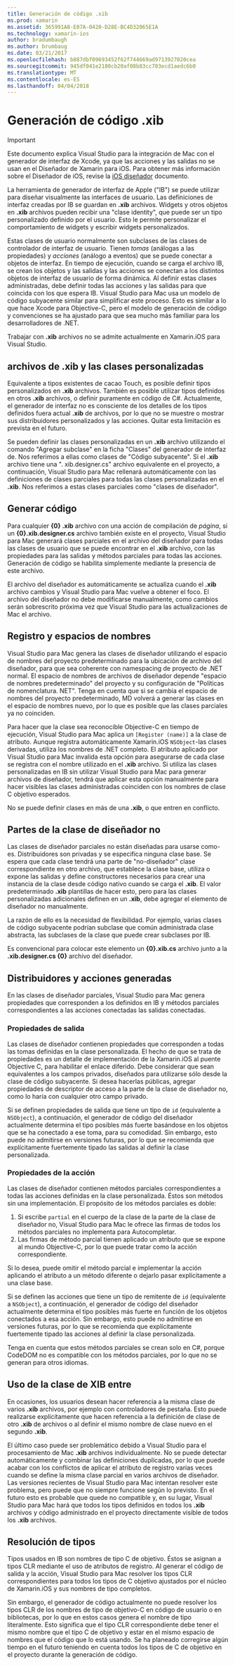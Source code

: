 ```yaml
---
title: Generación de código .xib
ms.prod: xamarin
ms.assetid: 365991A8-E07A-0420-D28E-BC4D32065E1A
ms.technology: xamarin-ios
author: bradumbaugh
ms.author: brumbaug
ms.date: 03/21/2017
ms.openlocfilehash: b887dbf09693452f62f744669ad9713927020cea
ms.sourcegitcommit: 945df041e2180cb20af08b83cc703ecd1aedc6b0
ms.translationtype: MT
ms.contentlocale: es-ES
ms.lasthandoff: 04/04/2018
---
```

# <a name="xib-code-generation"></a>Generación de código .xib

> [!IMPORTANT]
>  Este documento explica Visual Studio para la integración de Mac con el generador de interfaz de Xcode, ya que las acciones y las salidas no se usan en el Diseñador de Xamarin para iOS. Para obtener más información sobre el Diseñador de iOS, revise la [iOS diseñador](~/ios/user-interface/designer/index.md) documento.

La herramienta de generador de interfaz de Apple ("IB") se puede utilizar para diseñar visualmente las interfaces de usuario. Las definiciones de interfaz creadas por IB se guardan en **.xib** archivos. Widgets y otros objetos en **.xib** archivos pueden recibir una "clase identity", que puede ser un tipo personalizado definido por el usuario. Esto le permite personalizar el comportamiento de widgets y escribir widgets personalizados.

Estas clases de usuario normalmente son subclases de las clases de controlador de interfaz de usuario. Tienen *tomas* (análogas a las propiedades) y *acciones* (análogo a eventos) que se puede conectar a objetos de interfaz. En tiempo de ejecución, cuando se carga el archivo IB, se crean los objetos y las salidas y las acciones se conectan a los distintos objetos de interfaz de usuario de forma dinámica. Al definir estas clases administradas, debe definir todas las acciones y las salidas para que coincida con los que espera IB. Visual Studio para Mac usa un modelo de código subyacente similar para simplificar este proceso. Esto es similar a lo que hace Xcode para Objective-C, pero el modelo de generación de código y convenciones se ha ajustado para que sea mucho más familiar para los desarrolladores de .NET.

Trabajar con **.xib** archivos no se admite actualmente en Xamarin.iOS para Visual Studio.

## <a name="xib-files-and-custom-classes"></a>archivos de .xib y las clases personalizadas

Equivalente a tipos existentes de cacao Touch, es posible definir tipos personalizados en **.xib** archivos. También es posible utilizar tipos definidos en otros **.xib** archivos, o definir puramente en código de C#. Actualmente, el generador de interfaz no es consciente de los detalles de los tipos definidos fuera actual **.xib** de archivos, por lo que no se muestre o mostrar sus distribuidores personalizados y las acciones. Quitar esta limitación es prevista en el futuro.

Se pueden definir las clases personalizadas en un **.xib** archivo utilizando el comando "Agregar subclase" en la ficha "Clases" del generador de interfaz de. Nos referimos a ellas como clases de "Código subyacente". Si el **.xib** archivo tiene una ". xib.designer.cs" archivo equivalente en el proyecto, a continuación, Visual Studio para Mac rellenará automáticamente con las definiciones de clases parciales para todas las clases personalizadas en el **.xib**. Nos referimos a estas clases parciales como "clases de diseñador".

## <a name="generating-code"></a>Generar código

Para cualquier **{0} .xib** archivo con una acción de compilación de *página*, si un **{0}.xib.designer.cs** archivo también existe en el proyecto, Visual Studio para Mac generará clases parciales en el archivo del diseñador para todas las clases de usuario que se puede encontrar en el **.xib** archivo, con las propiedades para las salidas y métodos parciales para todas las acciones. Generación de código se habilita simplemente mediante la presencia de este archivo.

El archivo del diseñador es automáticamente se actualiza cuando el **.xib** archivo cambios y Visual Studio para Mac vuelve a obtener el foco. El archivo del diseñador no debe modificarse manualmente, como cambios serán sobrescrito próxima vez que Visual Studio para las actualizaciones de Mac el archivo.

## <a name="registration-and-namespaces"></a>Registro y espacios de nombres

Visual Studio para Mac genera las clases de diseñador utilizando el espacio de nombres del proyecto predeterminado para la ubicación de archivo del diseñador, para que sea coherente con namespacing de proyecto de .NET normal. El espacio de nombres de archivos de diseñador depende "espacio de nombres predeterminado" del proyecto y su configuración de "Políticas de nomenclatura. NET". Tenga en cuenta que si se cambia el espacio de nombres del proyecto predeterminado, MD volverá a generar las clases en el espacio de nombres nuevo, por lo que es posible que las clases parciales ya no coinciden.

Para hacer que la clase sea reconocible Objective-C en tiempo de ejecución, Visual Studio para Mac aplica un `[Register (name)]` a la clase de atributo. Aunque registra automáticamente Xamarin.iOS `NSObject`-las clases derivadas, utiliza los nombres de .NET completo. El atributo aplicado por Visual Studio para Mac invalida esta opción para asegurarse de cada clase se registra con el nombre utilizado en el **.xib** archivo. Si utiliza las clases personalizadas en IB sin utilizar Visual Studio para Mac para generar archivos de diseñador, tendrá que aplicar esta opción manualmente para hacer visibles las clases administradas coinciden con los nombres de clase C objetivo esperados.

No se puede definir clases en más de una **.xib**, o que entren en conflicto.

## <a name="non-designer-class-parts"></a>Partes de la clase de diseñador no

Las clases de diseñador parciales no están diseñadas para usarse como-es. Distribuidores son privadas y se especifica ninguna clase base. Se espera que cada clase tendrá una parte de "no-diseñador" clase correspondiente en otro archivo, que establece la clase base, utiliza o expone las salidas y define constructores necesarios para crear una instancia de la clase desde código nativo cuando se carga el **.xib**. El valor predeterminado **.xib** plantillas de hacer esto, pero para las clases personalizadas adicionales definen en un **.xib**, debe agregar el elemento de diseñador no manualmente.

La razón de ello es la necesidad de flexibilidad. Por ejemplo, varias clases de código subyacente podrían subclase que común administrada clase abstracta, las subclases de la clase que puede crear subclases por IB.

Es convencional para colocar este elemento un **{0}.xib.cs** archivo junto a la **.xib.designer.cs {0}** archivo del diseñador.

<a name="generated" />

## <a name="generated-actions-and-outlets"></a>Distribuidores y acciones generadas

En las clases de diseñador parciales, Visual Studio para Mac genera propiedades que corresponden a los definidos en IB y métodos parciales correspondientes a las acciones conectadas las salidas conectadas.

### <a name="outlet-properties"></a>Propiedades de salida

Las clases de diseñador contienen propiedades que corresponden a todas las tomas definidas en la clase personalizada. El hecho de que se trata de propiedades es un detalle de implementación de la Xamarin.iOS al puente Objective C, para habilitar el enlace diferido. Debe considerar que sean equivalentes a los campos privados, diseñados para utilizarse sólo desde la clase de código subyacente. Si desea hacerlas públicas, agregar propiedades de descriptor de acceso a la parte de la clase de diseñador no, como lo haría con cualquier otro campo privado.

Si se definen propiedades de salida que tiene un tipo de `id` (equivalente a `NSObject`), a continuación, el generador de código del diseñador actualmente determina el tipo posibles más fuerte basándose en los objetos que se ha conectado a ese toma, para su comodidad.
Sin embargo, esto puede no admitirse en versiones futuras, por lo que se recomienda que explícitamente fuertemente tipado las salidas al definir la clase personalizada.

### <a name="action-properties"></a>Propiedades de la acción

Las clases de diseñador contienen métodos parciales correspondientes a todas las acciones definidas en la clase personalizada. Éstos son métodos sin una implementación. El propósito de los métodos parciales es doble:

1.  Si escribe `partial` en el cuerpo de la clase de la parte de la clase de diseñador no, Visual Studio para Mac le ofrece las firmas de todos los métodos parciales no implementa para Autocompletar.
2.  Las firmas de método parcial tienen aplicado un atributo que se expone al mundo Objective-C, por lo que puede tratar como la acción correspondiente.


Si lo desea, puede omitir el método parcial e implementar la acción aplicando el atributo a un método diferente o dejarlo pasar explícitamente a una clase base.

Si se definen las acciones que tiene un tipo de remitente de `id` (equivalente a `NSObject`), a continuación, el generador de código del diseñador actualmente determina el tipo posibles más fuerte en función de los objetos conectados a esa acción. Sin embargo, esto puede no admitirse en versiones futuras, por lo que se recomienda que explícitamente fuertemente tipado las acciones al definir la clase personalizada.

Tenga en cuenta que estos métodos parciales se crean solo en C#, porque CodeDOM no es compatible con los métodos parciales, por lo que no se generan para otros idiomas.

## <a name="cross-xib-class-usage"></a>Uso de la clase de XIB entre

En ocasiones, los usuarios desean hacer referencia a la misma clase de varios **.xib** archivos, por ejemplo con controladores de pestaña. Esto puede realizarse explícitamente que hacen referencia a la definición de clase de otro **.xib** de archivos o al definir el mismo nombre de clase nuevo en el segundo **.xib**.

El último caso puede ser problemático debido a Visual Studio para el procesamiento de Mac **.xib** archivos individualmente. No se puede detectar automáticamente y combinar las definiciones duplicadas, por lo que puede acabar con los conflictos de aplicar el atributo de registro varias veces cuando se define la misma clase parcial en varios archivos de diseñador. Las versiones recientes de Visual Studio para Mac intentan resolver este problema, pero puede que no siempre funcione según lo previsto. En el futuro esto es probable que quede no compatible y, en su lugar, Visual Studio para Mac hará que todos los tipos definidos en todos los **.xib** archivos y código administrado en el proyecto directamente visible de todos los **.xib** archivos.

## <a name="type-resolution"></a>Resolución de tipos

Tipos usados en IB son nombres de tipo C de objetivo. Éstos se asignan a tipos CLR mediante el uso de atributos de registro. Al generar el código de salida y la acción, Visual Studio para Mac resolver los tipos CLR correspondientes para todos los tipos de C objetivo ajustados por el núcleo de Xamarin.iOS y sus nombres de tipo completos.

Sin embargo, el generador de código actualmente no puede resolver los tipos CLR de los nombres de tipo de objetivo-C en código de usuario o en bibliotecas, por lo que en estos casos genera el nombre de tipo literalmente. Esto significa que el tipo CLR correspondiente debe tener el mismo nombre que el tipo C de objetivo y estar en el mismo espacio de nombres que el código que lo está usando. Se ha planeado corregirse algún tiempo en el futuro teniendo en cuenta todos los tipos de C de objetivo en el proyecto durante la generación de código.
